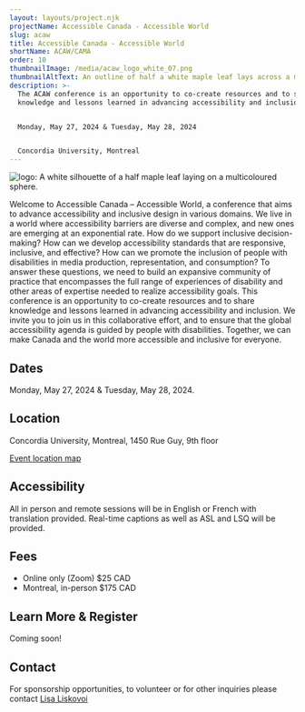 ```yaml
---
layout: layouts/project.njk
projectName: Accessible Canada - Accessible World
slug: acaw
title: Accessible Canada - Accessible World
shortName: ACAW/CAMA
order: 10
thumbnailImage: /media/acaw_logo_white_07.png
thumbnailAltText: An outline of half a white maple leaf lays across a multi-coloured sphere.
description: >-
  The ACAW conference is an opportunity to co-create resources and to share
  knowledge and lessons learned in advancing accessibility and inclusion. 


  Monday, May 27, 2024 & Tuesday, May 28, 2024


  Concordia University, Montreal
---
```

![logo: A white silhouette of a half maple leaf laying on a multicoloured sphere. ](/media/acaw_small_colour_transparent-01.png)

Welcome to Accessible Canada – Accessible World, a conference that aims to advance accessibility and inclusive design in various domains. We live in a world where accessibility barriers are diverse and complex, and new ones are emerging at an exponential rate. How do we support inclusive decision-making? How can we develop accessibility standards that are responsive, inclusive, and effective? How can we promote the inclusion of people with disabilities in media production, representation, and consumption? To answer these questions, we need to build an expansive community of practice that encompasses the full range of experiences of disability and other areas of expertise needed to realize accessibility goals. This conference is an opportunity to co-create resources and to share knowledge and lessons learned in advancing accessibility and inclusion. We invite you to join us in this collaborative effort, and to ensure that the global accessibility agenda is guided by people with disabilities. Together, we can make Canada and the world more accessible and inclusive for everyone.

## Dates

Monday, May 27, 2024 & Tuesday, May 28, 2024.

## Location

Concordia University, Montreal, 
1450 Rue Guy, 9th floor

[Event location map](https://www.google.com/maps/place/1450+Guy+St,+Montreal,+QC+H3H+1J5/@45.4952779,-73.5790443,17z/data=!3m1!4b1!4m6!3m5!1s0x4cc91a6a52492981:0xc3b56f119b9fe0fb!8m2!3d45.4952779!4d-73.5790443!16s%2Fg%2F11csmgmpcd?entry=ttu)

## Accessibility

All in person and remote sessions will be in English or French with translation provided. Real-time captions as well as ASL and LSQ will be provided. 

## Fees

* Online only (Zoom) $25 CAD
* Montreal, in-person $175 CAD

## Learn More & Register

Coming soon!

## Contact

For sponsorship opportunities, to volunteer or for other inquiries please contact [Lisa Liskovoi](mailto:lliskovoi@ocadu.ca)